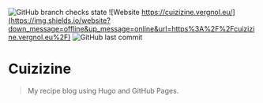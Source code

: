 ![GitHub branch checks state](https://img.shields.io/github/checks-status/cyberhippo/cuizizine/main)
![Website https://cuizizine.vergnol.eu/](https://img.shields.io/website?down_message=offline&up_message=online&url=https%3A%2F%2Fcuizizine.vergnol.eu%2F)
![GitHub last commit](https://img.shields.io/github/last-commit/cyberhippo/cuizizine)


# Cuizizine

> My recipe blog using Hugo and GitHub Pages. 

